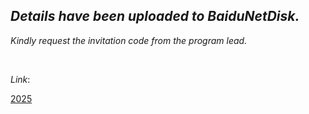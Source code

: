 
## *Details have been uploaded to BaiduNetDisk.*

*Kindly request the invitation code from the program lead.*

<br>

*Link*:   

[2025](https://pan.baidu.com/s/1G4tcjrjDohk6BQDTS79CYQ)
